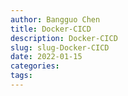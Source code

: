 ```yaml
---
author: Bangguo Chen
title: Docker-CICD
description: Docker-CICD
slug: slug-Docker-CICD
date: 2022-01-15
categories:
tags: 
---
```


